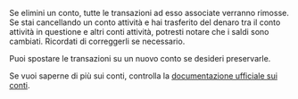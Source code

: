 Se elimini un conto, tutte le transazioni ad esso associate verranno rimosse. Se stai cancellando un conto attività e hai trasferito del denaro tra il conto attività in questione e altri conti attività, potresti notare che i saldi sono cambiati. Ricordati di correggerli se necessario.

Puoi spostare le transazioni su un nuovo conto se desideri preservarle.

Se vuoi saperne di più sui conti, controlla la [documentazione ufficiale sui conti](https://docs.firefly-iii.org/concepts/accounts).